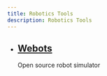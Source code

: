 ```yaml
---
title: Robotics Tools
description: Robotics Tools
---
```

- ## [Webots](https://cyberbotics.com/)
	Open source robot simulator
